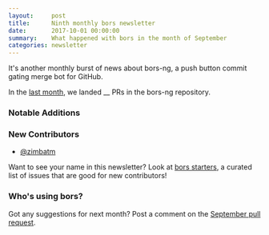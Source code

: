 ```yaml
---
layout:     post
title:      Ninth monthly bors newsletter
date:       2017-10-01 00:00:00
summary:    What happened with bors in the month of September
categories: newsletter
---
```


It's another monthly burst of news about bors-ng,
a push button commit gating merge bot for GitHub.

In the [last month](https://github.com/bors-ng/bors-ng/pulls?utf8=%E2%9C%93&q=is%3Apr%20is%3Aclosed%20closed%3A2017-09-01..2017-09-30),
we landed __ PRs in the bors-ng repository.


### Notable Additions

<!-- No notable changes this month. 😐 -->


### New Contributors

* [@zimbatm](https://github.com/zimbatm)

Want to see your name in this newsletter? Look at [bors starters](https://bors.tech/starters/), a curated list of issues that are good for new contributors!


### Who's using bors?

<!-- No featured users this month. 😐 -->

Got any suggestions for next month?
Post a comment on the [September pull request](https://github.com/bors-ng/bors-ng.github.io/pull/10).
